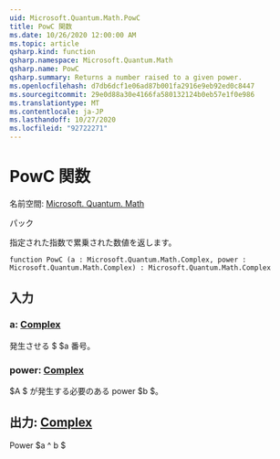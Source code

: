 ```yaml
---
uid: Microsoft.Quantum.Math.PowC
title: PowC 関数
ms.date: 10/26/2020 12:00:00 AM
ms.topic: article
qsharp.kind: function
qsharp.namespace: Microsoft.Quantum.Math
qsharp.name: PowC
qsharp.summary: Returns a number raised to a given power.
ms.openlocfilehash: d7db6dcf1e06ad87b001fa2916e9eb92ed0c8447
ms.sourcegitcommit: 29e0d88a30e4166fa580132124b0eb57e1f0e986
ms.translationtype: MT
ms.contentlocale: ja-JP
ms.lasthandoff: 10/27/2020
ms.locfileid: "92722271"
---
```

# <a name="powc-function"></a>PowC 関数

名前空間: [Microsoft. Quantum. Math](xref:Microsoft.Quantum.Math)

パック [](https://nuget.org/packages/)


指定された指数で累乗された数値を返します。

```qsharp
function PowC (a : Microsoft.Quantum.Math.Complex, power : Microsoft.Quantum.Math.Complex) : Microsoft.Quantum.Math.Complex
```


## <a name="input"></a>入力

### <a name="a--complex"></a>a: [Complex](xref:Microsoft.Quantum.Math.Complex)

発生させる $ $a 番号。


### <a name="power--complex"></a>power: [Complex](xref:Microsoft.Quantum.Math.Complex)

$A $ が発生する必要のある power $b $。



## <a name="output--complex"></a>出力: [Complex](xref:Microsoft.Quantum.Math.Complex)

Power $a ^ b $